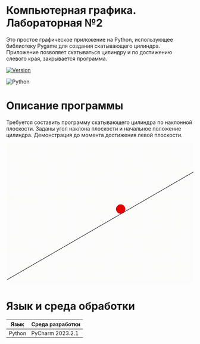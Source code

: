# Компьютерная графика. Лабораторная №2
Это простое графическое приложение на Python, использующее библиотеку Pygame для создания скатывающего цилиндра. Приложение позволяет скатываться цилиндру и по достижению слевого края, закрывается программа.

[![Version](https://img.shields.io/badge/Version-1.0.0-blue.svg)](https://github.com/ValeriaMordyashova/comp_grahaa)

![Python](https://img.shields.io/badge/Python-3.9-purple)
# Описание программы 
Требуется составить программу скатывающего цилиндра по наклонной плоскости. Заданы угол наклона плоскости и начальное положение цилиндра. Демонстрация до момента достижения левой плоскости.

![GIF](https://raw.githubusercontent.com/ValeriaMordyashova/Comp_grahaa/lab2/picture/Лаб_2_1.gif)
# Язык и среда обработки
| Язык | Среда разработки | 
| ------ |------ |
| Python | PyCharm 2023.2.1 |

